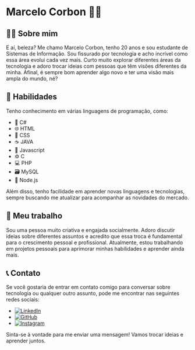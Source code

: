 # Marcelo Corbon 🏳️‍🌈


## 👨‍💻 Sobre mim

E aí, beleza? Me chamo Marcelo Corbon, tenho 20 anos e sou estudante de Sistemas de Informação. Sou fissurado por tecnologia e acho incrível como essa área evolui cada vez mais. Curto muito explorar diferentes áreas da tecnologia e adoro trocar ideias com pessoas que têm visões diferentes da minha. Afinal, é sempre bom aprender algo novo e ter uma visão mais ampla do mundo, né?

## 🚀 Habilidades

Tenho conhecimento em várias linguagens de programação, como:

- 📝 C#
- 🌐 HTML
- 🎨 CSS
- ☕️ JAVA
- 🚀 Javascript
- ⚙️ C
- 💻 PHP
- 🗃️ MySQL
- 🌟 Node.js

Além disso, tenho facilidade em aprender novas linguagens e tecnologias, sempre buscando me atualizar para acompanhar as novidades do mercado.

## 💼 Meu trabalho

Sou uma pessoa muito criativa e engajada socialmente. Adoro discutir ideias sobre diferentes assuntos e acredito que essa troca é fundamental para o crescimento pessoal e profissional. Atualmente, estou trabalhando em projetos pessoais para aprimorar minhas habilidades e aprender ainda mais.

## 📞 Contato

Se você gostaria de entrar em contato comigo para conversar sobre tecnologia ou qualquer outro assunto, pode me encontrar nas seguintes redes sociais:

- [![LinkedIn](https://img.shields.io/badge/LinkedIn-marcelocorbon-blue?style=flat&logo=linkedin&logoColor=white)](linkedin.com/in/marcelo-corbon-8738ba201/)
- [![GitHub](https://img.shields.io/badge/GitHub-marcelocorbon-black?style=flat&logo=github&logoColor=white)](https://github.com/marcelocorbon)
- [![Instagram](https://img.shields.io/badge/Instagram-marcelo.corbon-purple?style=flat&logo=instagram&logoColor=white)](https://www.instagram.com/marcelocorbon/)

Sinta-se à vontade para me enviar uma mensagem! Vamos trocar ideias e aprender juntos.
